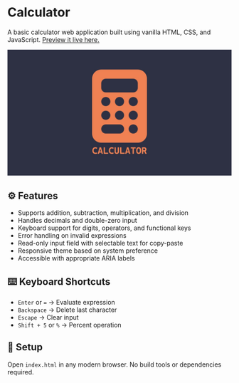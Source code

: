 # Calculator

A basic calculator web application built using vanilla HTML, CSS, and JavaScript.
[Preview it live here.](https://anu1o.github.io/Calculator/)

![Calculator Cover](./public/images/cover.jpg)

## ⚙️ Features

- Supports addition, subtraction, multiplication, and division
- Handles decimals and double-zero input
- Keyboard support for digits, operators, and functional keys
- Error handling on invalid expressions
- Read-only input field with selectable text for copy-paste
- Responsive theme based on system preference
- Accessible with appropriate ARIA labels

## ⌨️ Keyboard Shortcuts

- `Enter` or `=` → Evaluate expression
- `Backspace` → Delete last character
- `Escape` → Clear input
- `Shift + 5` or `%` → Percent operation

## 🚀 Setup

Open `index.html` in any modern browser. No build tools or dependencies required.
